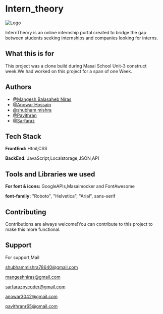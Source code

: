# Intern_theory

![Logo](https://assets.interntheory.com/creative/logo.png)

InternTheory is an online internship portal created to bridge the gap between students seeking internships and companies looking for interns.

## What this is for

This project was a clone build during Masai School Unit-3 construct week.We had worked on this project for a span of one Week.


## Authors
- [@Mangesh Balasaheb Niras](https://github.com/mangeshniras)
- [@Anowar Hossain](https://github.com/anowar265)
- [@shubham mishra](https://github.com/78640sam)
- [@Pavithran](https://github.com/pavithran-paviii)
- [@Sarfaraz](https://github.com/Sarfaraz0730)

## Tech Stack

**FrontEnd:** Html,CSS

**BackEnd:** JavaScript,Localstorage,JSON,API

## Tools and Libraries we used

**For font & icons:** GoogleAPIs,Masaimocker and FontAwesome

**font-family:** "Roboto", "Helvetica", "Arial", sans-serif

## Contributing

Contributions are always welcome!You can contribute to this project to make this more functional.

## Support

For support,Mail  

shubhammishra78640@gmail.com

mangeshniras@gmail.com

sarfarazpycoder@gmail.com

anowar3042@gmail.com

pavithranr65@gmail.com
